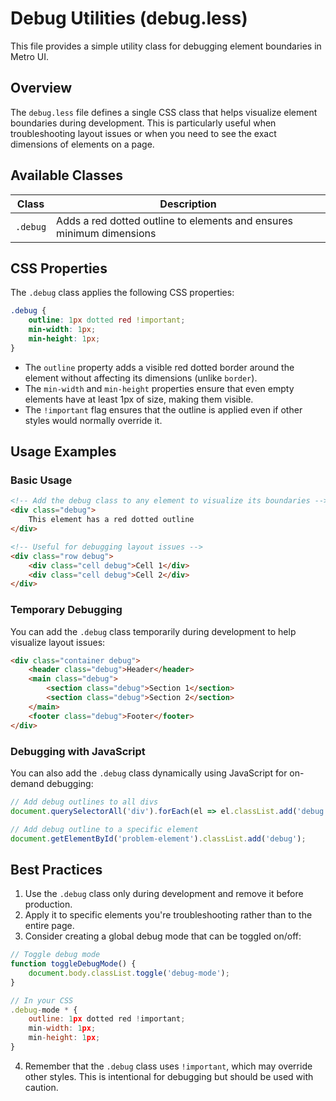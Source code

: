 # Debug Utilities (debug.less)

This file provides a simple utility class for debugging element boundaries in Metro UI.

## Overview

The `debug.less` file defines a single CSS class that helps visualize element boundaries during development. This is particularly useful when troubleshooting layout issues or when you need to see the exact dimensions of elements on a page.

## Available Classes

| Class | Description |
|-------|-------------|
| `.debug` | Adds a red dotted outline to elements and ensures minimum dimensions |

## CSS Properties

The `.debug` class applies the following CSS properties:

```css
.debug {
    outline: 1px dotted red !important;
    min-width: 1px;
    min-height: 1px;
}
```

- The `outline` property adds a visible red dotted border around the element without affecting its dimensions (unlike `border`).
- The `min-width` and `min-height` properties ensure that even empty elements have at least 1px of size, making them visible.
- The `!important` flag ensures that the outline is applied even if other styles would normally override it.

## Usage Examples

### Basic Usage

```html
<!-- Add the debug class to any element to visualize its boundaries -->
<div class="debug">
    This element has a red dotted outline
</div>

<!-- Useful for debugging layout issues -->
<div class="row debug">
    <div class="cell debug">Cell 1</div>
    <div class="cell debug">Cell 2</div>
</div>
```

### Temporary Debugging

You can add the `.debug` class temporarily during development to help visualize layout issues:

```html
<div class="container debug">
    <header class="debug">Header</header>
    <main class="debug">
        <section class="debug">Section 1</section>
        <section class="debug">Section 2</section>
    </main>
    <footer class="debug">Footer</footer>
</div>
```

### Debugging with JavaScript

You can also add the `.debug` class dynamically using JavaScript for on-demand debugging:

```javascript
// Add debug outlines to all divs
document.querySelectorAll('div').forEach(el => el.classList.add('debug'));

// Add debug outline to a specific element
document.getElementById('problem-element').classList.add('debug');
```

## Best Practices

1. Use the `.debug` class only during development and remove it before production.
2. Apply it to specific elements you're troubleshooting rather than to the entire page.
3. Consider creating a global debug mode that can be toggled on/off:

```javascript
// Toggle debug mode
function toggleDebugMode() {
    document.body.classList.toggle('debug-mode');
}

// In your CSS
.debug-mode * {
    outline: 1px dotted red !important;
    min-width: 1px;
    min-height: 1px;
}
```

4. Remember that the `.debug` class uses `!important`, which may override other styles. This is intentional for debugging but should be used with caution.